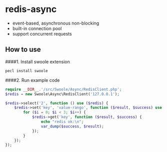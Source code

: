 redis-async
===========
* event-based, asynchronous non-blocking
* built-in connection pool
* support concurrent requests

How to use
------

####1. Install swoole extension
```shell
pecl install swoole
```

####2. Run example code
```php
require __DIR__.'/src/Swoole/Async/RedisClient.php';
$redis = new Swoole\Async\RedisClient('127.0.0.1');

$redis->select('2', function () use ($redis) {
    $redis->set('key', 'value-rango', function ($result, $success) use ($redis) {
        for ($i = 0; $i < 3; $i++) {
            $redis->get('key', function ($result, $success) {
                echo "redis ok:\n";
                var_dump($success, $result);
            });
        }
    });
});
```
